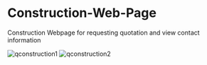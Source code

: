 # Construction-Web-Page
Construction Webpage for requesting quotation and view contact information 

![qconstruction1](https://user-images.githubusercontent.com/28511666/29749241-cc444fd2-8b44-11e7-9d4f-aa1866266370.png)
![qconstruction2](https://user-images.githubusercontent.com/28511666/29749261-17e46c06-8b45-11e7-923d-1f7ee92c1b73.png)
